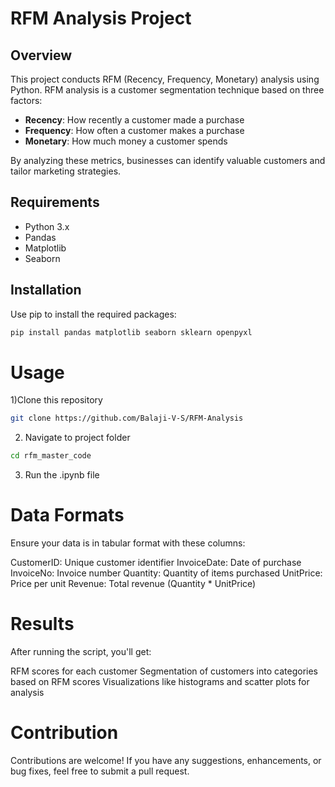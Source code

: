 # RFM Analysis Project

## Overview

This project conducts RFM (Recency, Frequency, Monetary) analysis using Python. RFM analysis is a customer segmentation technique based on three factors:

- **Recency**: How recently a customer made a purchase
- **Frequency**: How often a customer makes a purchase
- **Monetary**: How much money a customer spends

By analyzing these metrics, businesses can identify valuable customers and tailor marketing strategies.

## Requirements

- Python 3.x
- Pandas
- Matplotlib
- Seaborn

## Installation

Use pip to install the required packages:

```bash
pip install pandas matplotlib seaborn sklearn openpyxl
```

# Usage
1)Clone this repository 
```bash
git clone https://github.com/Balaji-V-S/RFM-Analysis
```

2) Navigate to project folder
```bash
cd rfm_master_code
```

3) Run the .ipynb file

# Data Formats
Ensure your data is in tabular format with these columns:

CustomerID: Unique customer identifier
InvoiceDate: Date of purchase
InvoiceNo: Invoice number
Quantity: Quantity of items purchased
UnitPrice: Price per unit
Revenue: Total revenue (Quantity * UnitPrice)

# Results
After running the script, you'll get:

RFM scores for each customer
Segmentation of customers into categories based on RFM scores
Visualizations like histograms and scatter plots for analysis

# Contribution
Contributions are welcome! If you have any suggestions, enhancements, or bug fixes, feel free to submit a pull request.

